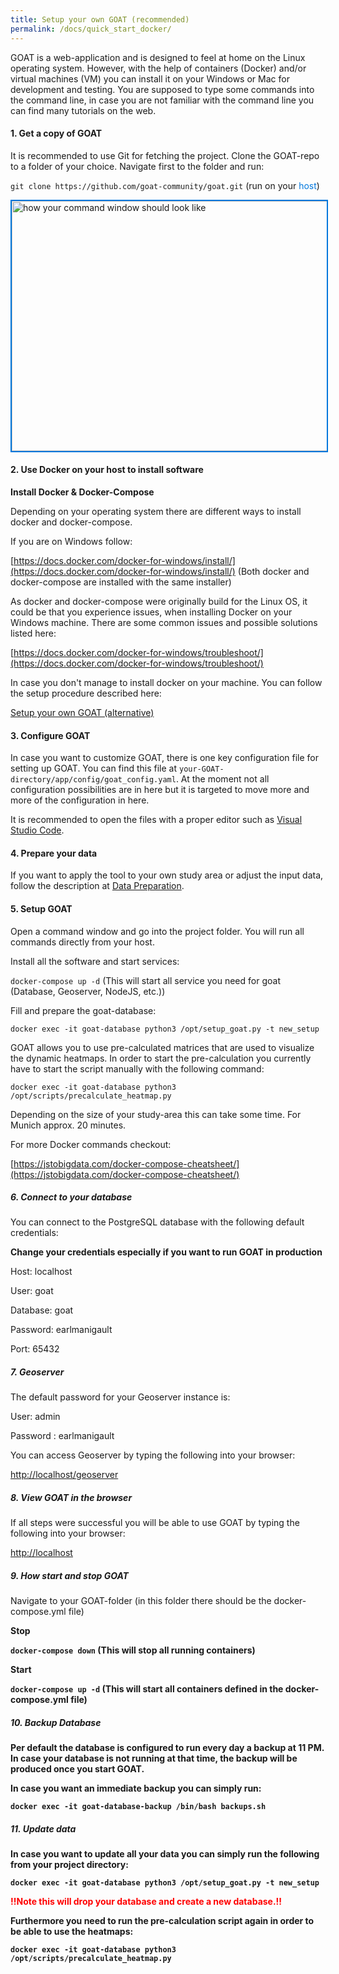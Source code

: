 ```yaml
---
title: Setup your own GOAT (recommended)
permalink: /docs/quick_start_docker/
---
```



GOAT is a web-application and is designed to feel at home on the Linux operating system. However, with the help of containers (Docker) and/or virtual machines (VM) you can install it on your Windows or Mac for development and testing.
You are supposed to type some commands into the command line, in case you are not familiar with the command line you can find many tutorials on the web. 


#### 1. Get a copy of GOAT

It is recommended to use Git for fetching the project.
Clone the GOAT-repo to a folder of your choice. Navigate first to the folder and run:

`git clone https://github.com/goat-community/goat.git` (run on your <span style="color:#07d">host</span>)

<img class="img-responsive" src="../../img/git_clone.png" alt="how your command window should look like" title="Get a copy of GOAT" width="600" height="400" style="border: 2px solid #07d;"/>



#### 2. Use Docker on your host to install software

<b>Install Docker & Docker-Compose</b>

Depending on your operating system there are different ways to install docker and docker-compose.

If you are on Windows follow:

[https://docs.docker.com/docker-for-windows/install/](https://docs.docker.com/docker-for-windows/install/) (Both docker and docker-compose are installed with the same installer)

As docker and docker-compose were originally build for the Linux OS, it could be that you experience issues, when installing Docker on your Windows machine. There are some common issues and possible solutions listed here:

[https://docs.docker.com/docker-for-windows/troubleshoot/](https://docs.docker.com/docker-for-windows/troubleshoot/)

In case you don't manage to install docker on your machine. You can follow the setup procedure described here: 

[Setup your own GOAT (alternative)](../quick_start_vm/)

#### 3. Configure GOAT

In case you want to customize GOAT, there is one key configuration file for setting up GOAT. You can find this file at `your-GOAT-directory/app/config/goat_config.yaml`.
At the moment not all configuration possibilities are in here but it is targeted to move more and more of the configuration in here.

It is recommended to open the files with a proper editor such as [Visual Studio Code](https://code.visualstudio.com/). 
#### 4. Prepare your data

If you want to apply the tool to your own study area or adjust the input data, follow the description at [Data Preparation](../data_preparation/).

#### 5. Setup GOAT

Open a command window and go into the project folder. You will run all commands directly from your host. 

Install all the software and start services:

`docker-compose up -d` (This will start all service you need for goat (Database, Geoserver, NodeJS, etc.))

Fill and prepare the goat-database:

`docker exec -it goat-database python3 /opt/setup_goat.py -t new_setup` 

GOAT allows you to use pre-calculated matrices that are used to visualize the dynamic heatmaps. 
In order to start the pre-calculation you currently have to start the script manually with the following command:

`docker exec -it goat-database python3 /opt/scripts/precalculate_heatmap.py`

Depending on the size of your study-area this can take some time. For Munich approx. 20 minutes.

For more Docker commands checkout:

[https://jstobigdata.com/docker-compose-cheatsheet/](https://jstobigdata.com/docker-compose-cheatsheet/)

##### 6. Connect to your database

You can connect to the PostgreSQL database with the following default credentials: 

**Change your credentials especially if you want to run GOAT in production**

Host: localhost

User: goat

Database: goat

Password: earlmanigault

Port: 65432

##### 7. Geoserver

The default password for your Geoserver instance is:

User: admin

Password : earlmanigault

You can access Geoserver by typing the following into your browser:

[http://localhost/geoserver](http://localhost/geoserver)

##### 8. View GOAT in the browser

If all steps were successful you will be able to use GOAT by typing the following into your browser:

[http://localhost](http://localhost)

##### 9. How start and stop GOAT

Navigate to your GOAT-folder (in this folder there should be the docker-compose.yml file)

<b>Stop<b>

`docker-compose down` (This will stop all running containers)

<b>Start<b>

`docker-compose up -d` (This will start all containers defined in the docker-compose.yml file)

##### 10. Backup Database

Per default the database is configured to run every day a backup at 11 PM. In case your database is not running at that time, the backup will be produced once you start GOAT.

In case you want an immediate backup you can simply run:

`docker exec -it goat-database-backup /bin/bash backups.sh`

##### 11. Update data

In case you want to update all your data you can simply run the following from your project directory:

`docker exec -it goat-database python3 /opt/setup_goat.py -t new_setup` 

<b><font color="red">!!Note this will drop your database and create a new database.!!</font><b>

Furthermore you need to run the pre-calculation script again in order to be able to use the heatmaps:

`docker exec -it goat-database python3 /opt/scripts/precalculate_heatmap.py`
